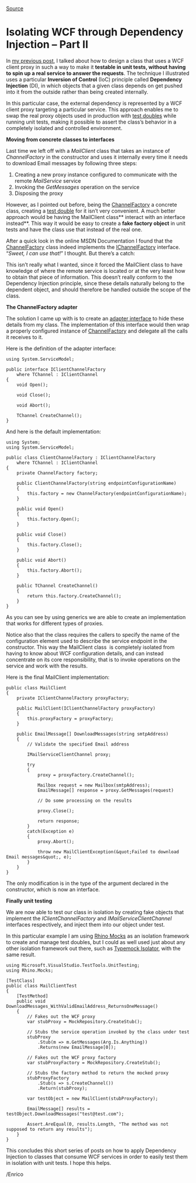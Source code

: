 [Source](http://megakemp.com/2009/07/02/isolating-wcf-through-dependency-injection-part-ii/ "Permalink to Isolating WCF through Dependency Injection – Part II")

# Isolating WCF through Dependency Injection – Part II

In [my previous post][1], I talked about how to design a class that uses a WCF client proxy in such a way to make it **testable in unit tests, without having to spin up a real service to answer the requests**.
The technique I illustrated uses a particular **Inversion of Control** (IoC) principle called **Dependency Injection** (DI), in which objects that a given class depends on get pushed into it from the outside rather than being created internally.

In this particular case, the external dependency is represented by a WCF client proxy targeting a particular service. This approach enables me to swap the real proxy objects used in production with [test doubles][2] while running unit tests, making it possible to assert the class’s behavior in a completely isolated and controlled environment.

**Moving from concrete classes to interfaces**

Last time we left off with a _MailClient_ class that takes an instance of _ChannelFactory_ in the constructor and uses it internally every time it needs to download Email messages by following three steps:

  1. Creating a new proxy instance configured to communicate with the remote _MailService_ service
  2. Invoking the _GetMessages_ operation on the service
  3. Disposing the proxy

However, as I pointed out before, being the [ChannelFactory][3] a concrete class, creating a [test double][2] for it isn’t very convenient. A much better approach would be having the MailClient class** interact with an interface instead**. This way it would be easy to create a **fake factory object** in unit tests and have the class use that instead of the real one.

After a quick look in the online MSDN Documentation I found that the [ChannelFactory][3] class indeed implements the [IChannelFactory][4] interface. “_Sweet, I can use that!_” I thought. But there’s a catch:

This isn’t really what I wanted, since it forced the MailClient class to have knowledge of where the remote service is located or at the very least how to obtain that piece of information. This doesn’t really conform to the Dependency Injection principle, since these details naturally belong to the dependent object, and should therefore be handled outside the scope of the class.

**The ChannelFactory adapter**

The solution I came up with is to create an [adapter interface][5] to hide these details from my class. The implementation of this interface would then wrap a properly configured instance of [ChannelFactory][3] and delegate all the calls it receives to it.

Here is the definition of the adapter interface:



    using System.ServiceModel;

    public interface IClientChannelFactory
        where TChannel : IClientChannel
    {
        void Open();

        void Close();

        void Abort();

        TChannel CreateChannel();
    }


And here is the default implementation:



    using System;
    using System.ServiceModel;

    public class ClientChannelFactory : IClientChannelFactory
        where TChannel : IClientChannel
    {
        private ChannelFactory factory;

        public ClientChannelFactory(string endpointConfigurationName)
        {
            this.factory = new ChannelFactory(endpointConfigurationName);
        }

        public void Open()
        {
            this.factory.Open();
        }

        public void Close()
        {
            this.factory.Close();
        }

        public void Abort()
        {
            this.factory.Abort();
        }

        public TChannel CreateChannel()
        {
            return this.factory.CreateChannel();
        }
    }


As you can see by using generics we are able to create an implementation that works for different types of proxies.

Notice also that the class requires the callers to specify the name of the configuration element used to describe the service endpoint in the constructor. This way the MailClient class  is completely isolated from having to know about WCF configuration details, and can instead concentrate on its core responsibility, that is to invoke operations on the service and work with the results.

Here is the final MailClient implementation:



    public class MailClient
    {
        private IClientChannelFactory proxyFactory;

        public MailClient(IClientChannelFactory proxyFactory)
        {
            this.proxyFactory = proxyFactory;
        }

        public EmailMessage[] DownloadMessages(string smtpAddress)
        {
            // Validate the specified Email address

            IMailServiceClientChannel proxy;

            try
            {
                proxy = proxyFactory.CreateChannel();

                Mailbox request = new Mailbox(smtpAddress);
                EmailMessage[] response = proxy.GetMessages(request)

                // Do some processing on the results

                proxy.Close();

                return response;
            }
            catch(Exception e)
            {
                proxy.Abort();

                throw new MailClientException(&quot;Failed to download Email messages&quot;, e);
            }
        }
    }


The only modification is in the type of the argument declared in the constructor, which is now an interface.

**Finally unit testing**

We are now able to test our class in isolation by creating fake objects that implement the _IClientChannelFactory_ and _IMailServiceClientChannel_ interfaces respectively, and inject them into our object under test.

In this particular example I am using [Rhino Mocks][6] as an isolation framework to create and manage test doubles, but I could as well used just about any other isolation framework out there, such as [Typemock Isolator][7], with the same result.



    using Microsoft.VisualStudio.TestTools.UnitTesting;
    using Rhino.Mocks;

    [TestClass]
    public class MailClientTest
    {
        [TestMethod]
        public void DownloadMessages_WithValidEmailAddress_ReturnsOneMessage()
        {
            // Fakes out the WCF proxy
            var stubProxy = MockRepository.CreateStub();

            // Stubs the service operation invoked by the class under test
            stubProxy
                .Stub(m => m.GetMessages(Arg.Is.Anything))
                .Returns(new EmailMessage[0]);

            // Fakes out the WCF proxy factory
            var stubProxyFactory = MockRepository.CreateStub();

            // Stubs the factory method to return the mocked proxy
            stubProxyFactory
                .Stub(s => s.CreateChannel())
                .Return(stubProxy);

            var testObject = new MailClient(stubProxyFactory);

            EmailMessage[] results = testObject.DownloadMessages("test@test.com");

            Assert.AreEqual(0, results.Length, "The method was not supposed to return any results");
        }
    }


This concludes this short series of posts on how to apply Dependency Injection to classes that consume WCF services in order to easily test them in isolation with unit tests. I hope this helps.

/Enrico

   [1]: http://megakemp.wordpress.com/2009/06/25/isolating-wcf-through-dependency-injection-part-i/
   [2]: http://www.martinfowler.com/bliki/TestDouble.html
   [3]: http://msdn.microsoft.com/en-us/library/ms576132.aspx
   [4]: http://msdn.microsoft.com/en-us/library/ms405876.aspx
   [5]: http://sourcemaking.com/design_patterns/adapter
   [6]: http://ayende.com/projects/rhino-mocks.aspx
   [7]: http://www.typemock.com/
